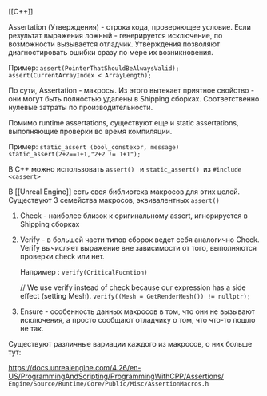 [[C++]]

Assertation (Утверждения) - строка кода, проверяющее условие. Если результат выражения ложный - генерируется исключение, по возможности вызывается отладчик. Утверждения позволяют диагностировать ошибки сразу по мере их возникновения.

Пример:
`assert(PointerThatShouldBeAlwaysValid);`
`assert(CurrentArrayIndex < ArrayLength);`

По сути, Assertation - макросы. Из этого вытекает приятное свойство - они могут быть полностью удалены в Shipping сборках. Соответственно нулевые затраты по производительности. 

Помимо runtime assertations, существуют еще и static assertations, выполняющие проверки во время компиляции.

Пример:
`static_assert (bool_constexpr, message)`
`static_assert(2+2==1+1,"2+2 != 1+1");`

В С++ можно использовать `assert() ` и `static_assert() `из `#include <cassert>`

В [[Unreal Engine]] есть своя библиотека макросов для этих целей.
Существуют 3 семейства макросов, эквивалентных `assert()`

1. Check - наиболее близок к оригинальному assert, игнорируется в Shipping сборках
2. Verify - в большей части типов сборок ведет себя аналогично Check. Verify вычисляет выражение вне зависимости от того, выполняются проверки check или нет. 

	Например :
	`verify(CriticalFucntion)`
	
	// We use verify instead of check because our expression has a side effect (setting Mesh).
	`verify((Mesh = GetRenderMesh()) != nullptr);`

3. Ensure - особенность данных макросов в том, что они не вызывают исключения, а просто сообщают отладчику о том, что что-то пошло не так.

Существуют различные вариации каждого из макросов, о них больше тут:

https://docs.unrealengine.com/4.26/en-US/ProgrammingAndScripting/ProgrammingWithCPP/Assertions/
`Engine/Source/Runtime/Core/Public/Misc/AssertionMacros.h`
